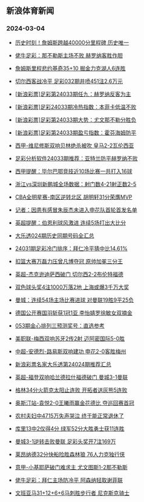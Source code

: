 ## 新浪体育新闻 
### 2024-03-04

+ [历史时刻！詹姆斯跨越40000分里程碑 历史唯一](https://sports.sina.com.cn/basketball/nba/2024-03-03/doc-inakzfyq2217707.shtml)

+ [佬牛足彩：那不勒斯主场不败 赫罗纳客胜作胆](https://sports.sina.com.cn/l/2024-03-03/doc-inakyzsq5561766.shtml)

+ [詹姆斯里程悲约基奇35+10 掘金力克湖人6连胜](https://sports.sina.com.cn/basketball/nba/2024-03-03/doc-inakzfyt2132011.shtml)

+ [切尔西客战冷平 足彩032期井喷451注2.6万元](https://sports.sina.com.cn/l/2024-03-03/doc-inakyvku2458404.shtml)

+ [[新浪彩票]足彩第24033期任九：赫罗纳反客为主](https://sports.sina.com.cn/l/2024-03-03/doc-inakyvku2458908.shtml)

+ [[新浪彩票]足彩24033期冷热指数：本菲卡低温不败](https://sports.sina.com.cn/l/2024-03-03/doc-inakyvks5682102.shtml)

+ [[新浪彩票]足彩第24033期大势：尤文那不勒分胜负](https://sports.sina.com.cn/l/2024-03-03/doc-inakyvkn8468993.shtml)

+ [[新浪彩票]足彩第24033期盈亏指数：霍芬海姆防平](https://sports.sina.com.cn/l/2024-03-03/doc-inakyvku2459207.shtml)

+ [西甲-维尼修斯双响贝林绝杀被吹 皇马2-2瓦伦西亚](https://sports.sina.com.cn/g/laliga/2024-03-03/doc-inakyzsq5555738.shtml)

+ [足彩分析软件24033期推荐：亚特兰防平赫罗纳不败](https://sports.sina.com.cn/l/2024-03-03/doc-inakyvkn8469792.shtml)

+ [西甲提醒：毕尔巴鄂竞技近10场比赛一共打入16球](https://sports.sina.com.cn/l/2024-03-03/doc-inakzfyt2129495.shtml)

+ [浙江vs深圳新鹏城全场数据：射门数4-21射正数2-5](https://sports.sina.com.cn/china/j/2024-03-03/doc-inamaini1994588.shtml)

+ [CBA全明星赛-南区逆转北区 胡明轩31分荣膺MVP](https://sports.sina.com.cn/basketball/cba/2024-03-03/doc-inamaini1992104.shtml)

+ [记者：因患有感冒朱辰杰未进入申花队首轮首发名单](https://sports.sina.com.cn/china/j/2024-03-03/doc-inamacee5914802.shtml)

+ [英超提醒：伯恩利球风激进 连续5场打出大比分](https://sports.sina.com.cn/l/2024-03-03/doc-inakzfyn5450075.shtml)

+ [大乐透024期历史同期号码全汇总](https://sports.sina.com.cn/l/2024-03-03/doc-inakznhk5340222.shtml)

+ [24031期足彩冷门排序：拜仁冷平猜中比14.61%](https://sports.sina.com.cn/l/2024-03-03/doc-inakzfyq6360007.shtml)

+ [扣篮大赛万磊力压曾凡博夺冠 原帅加冕三分王](https://sports.sina.com.cn/basketball/cba/2024-03-03/doc-inamacei1700936.shtml)

+ [英超-杰克逊迪萨西破门 切尔西2-2布伦特福德](https://sports.sina.com.cn/g/pl/2024-03-03/doc-inakyzsq5557251.shtml)

+ [双色球头奖4注1000万落2地 上海或爆3千万大奖](https://sports.sina.com.cn/l/2024-03-03/doc-inamacei1705466.shtml)

+ [曼城：连续54场主场比赛进球 对曼联19胜9平25负](https://sports.sina.com.cn/g/pl/2024-03-03/doc-inamainf1578104.shtml)

+ [德国公开赛国羽斩获1冠1亚 李怡婧罗徐敏女双摘金](https://sports.sina.com.cn/others/badmin/2024-03-03/doc-inamacen8897315.shtml)

+ [053期金心排列三预测奖号：直选参考](https://sports.sina.com.cn/l/2024-03-03/doc-inakzfyt2133834.shtml)

+ [美职联-梅西双响苏牙2传2射 迈阿密国际5-0胜](https://sports.sina.com.cn/global/others/2024-03-03/doc-inakyzss2333698.shtml)

+ [中超-安德烈-路易斯双响建功 申花2-0客胜梅州](https://sports.sina.com.cn/china/j/2024-03-03/doc-inamaini1995120.shtml)

+ [新浪彩票名家大乐透第24024期推荐汇总](https://sports.sina.com.cn/l/2024-03-03/doc-inakznhk5341528.shtml)

+ [英超-福登双响哈兰德拉什福德破门 曼城3-1曼联](https://sports.sina.com.cn/g/pl/2024-03-04/doc-inamcers5347303.shtml)

+ [格林34分火箭克太阳止连败 开拓者送灰熊5连败](https://sports.sina.com.cn/basketball/nba/2024-03-03/doc-inakznhr2011202.shtml)

+ [奥斯汀站-袁悦2-0王曦雨赢金花德比 夺巡回赛首冠](https://sports.sina.com.cn/tennis/china/2024-03-04/doc-inamcers5335572.shtml)

+ [农村夫妇中4715万失声哭泣 终于能正常退休了](https://sports.sina.com.cn/l/2024-03-04/doc-inamcers5341252.shtml)

+ [库里13中2仅得4分 绿军52分大胜勇士获11连胜](https://sports.sina.com.cn/basketball/nba/2024-03-04/doc-inamckxq5244340.shtml)

+ [曼城3-1逆转击败曼联 足彩头奖开7注169万](https://sports.sina.com.cn/l/2024-03-04/doc-inamcerv1129163.shtml)

+ [莱昂纳德32分快船险胜森林狼 76人力克独行侠](https://sports.sina.com.cn/basketball/nba/2024-03-04/doc-inamckxq5251499.shtml)

+ [意甲-小基耶萨破门难求主 尤文图斯1-2那不勒斯](https://sports.sina.com.cn/g/seriea/2024-03-04/doc-inamcerx1553267.shtml)

+ [佬牛足彩：拜仁主场防冷平 阿森纳轻取谢菲联](https://sports.sina.com.cn/l/2024-03-04/doc-inamckxv1451488.shtml)

+ [文班亚马31+12+6+6马刺胜步行者 尼克斯克骑士](https://sports.sina.com.cn/basketball/nba/2024-03-04/doc-inamckxq5266148.shtml)

